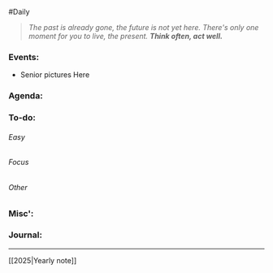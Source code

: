 #Daily
>*The past is already gone, the future is not yet here. There's only one moment for you to live, the present.*
>***Think often, act well.***
### Events:
- Senior pictures 
	Here
### Agenda:

### To-do:
###### Easy
###### Focus
###### Other
### Misc':

### Journal:


---
[[2025|Yearly note]]